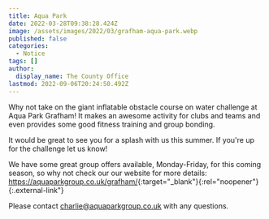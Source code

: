 ```yaml
---
title: Aqua Park
date: 2022-03-28T09:38:28.424Z
image: /assets/images/2022/03/grafham-aqua-park.webp
published: false
categories:
  - Notice
tags: []
author:
  display_name: The County Office
lastmod: 2022-09-06T20:24:50.492Z
---
```

Why not take on the giant inflatable obstacle course on water challenge at Aqua Park Grafham!  It makes an awesome activity for clubs and teams and even provides some good fitness training and group bonding.

It would be great to see you for a splash with us this summer.  If you're up for the challenge let us know!

We have some great group offers available, Monday-Friday, for this coming season, so why not check our our website for more details: <https://aquaparkgroup.co.uk/grafham/>{:target="_blank"}{:rel="noopener"}{:.external-link"}

Please contact <charlie@aquaparkgroup.co.uk> with any questions.
